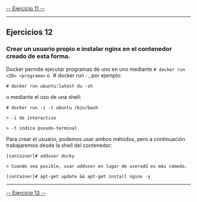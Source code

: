 [-- Ejercicio 11 --](./ejercicio11.md)

------------------

## Ejercicios 12

### Crear un usuario propio e instalar nginx en el contenedor creado de esta forma.

Docker permite ejecutar programas de uno en uno mediante `# docker run <ID> <programa>` o `# docker run <REPO>:<TAG> <programa>, por ejemplo:

    # docker run ubuntu:latest du -sh

o mediante el uso de una shell:

    # docker run -i -t ubuntu /bin/bash

    > -i de interactivo

    > -t indica pseudo-terminal


Para crear el usuario, podemos usar ambos métodos, pero a continuación trabajaremos desde la shell del contenedor:

    [container]# adduser docky

    > Cuando sea posible, usar adduser en lugar de useradd es más cómodo.

    [container]# apt-get update && apt-get install nginx -y

------------------

[-- Ejercicio 13 --](./ejercicio13.md)
